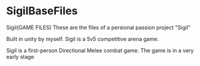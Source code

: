 # SigilBaseFiles
Sigil(GAME FILES)
These are the files of a persional passion project "Sigil"

Built in unity by myself. Sigil is a 5v5 competitive arena game.

Sigil is a first-person Directional Melee combat game. The game is in a very early stage
